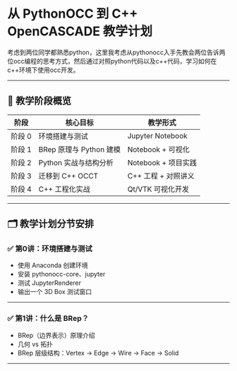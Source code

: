 # 从 PythonOCC 到 C++ OpenCASCADE 教学计划
考虑到两位同学都熟悉python，这里我考虑从pythonocc入手先教会两位告诉两位occ编程的思考方式，然后通过对照python代码以及c++代码，学习如何在c++环境下使用occ开发。


---

## 📘 教学阶段概览

| 阶段 | 核心目标 | 教学形式 |
|------|----------|-----------|
| 阶段 0 | 环境搭建与测试 | Jupyter Notebook |
| 阶段 1 | BRep 原理与 Python 建模 | Notebook + 可视化 |
| 阶段 2 | Python 实战与结构分析 | Notebook + 项目实践 |
| 阶段 3 | 迁移到 C++ OCCT | C++ 工程 + 对照讲义 |
| 阶段 4 | C++ 工程化实战 | Qt/VTK 可视化开发 |

---

## 🗂️ 教学计划分节安排

### ✅ 第0讲：环境搭建与测试
- 使用 Anaconda 创建环境
- 安装 pythonocc-core、jupyter
- 测试 JupyterRenderer
- 输出一个 3D Box 测试窗口

---

### ✅ 第1讲：什么是 BRep？
- BRep（边界表示）原理介绍
- 几何 vs 拓扑
- BRep 层级结构：Vertex → Edge → Wire → Face → Solid

---